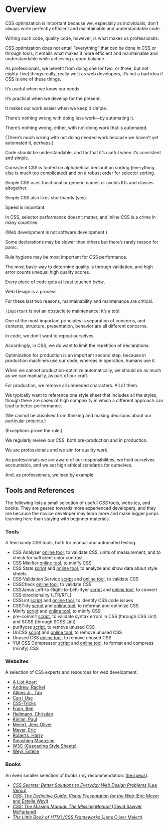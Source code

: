 # Overview

CSS optimization is important because we, especially as individuals, don’t always write perfectly efficient and maintainable and understandable code.

Writing such code, quality code, however, is what makes us professionals.

CSS optimization does not entail “everything” that can be done in CSS or through tools; it entails what makes it more efficient and maintainable and understandable while achieving a good balance.

As professionals, we benefit from doing one (or two, or three, but not eighty-five) things really, really well; as web developers, it’s not a bad idea if CSS is one of these things.

It’s useful when we know our needs.

It’s practical when we develop for the present.

It makes our work easier when we keep it simple.

There’s nothing wrong with doing less work—by automating it.

There’s nothing wrong, either, with not doing work that is automated.

(There’s much wrong with not doing needed work because we haven’t yet automated it, perhaps.)

Code should be understandable, and for that it’s useful when it’s consistent and simple.

Consistent CSS is footed on alphabetical declaration sorting (everything else is much too complicated) and on a robust order for selector sorting.

Simple CSS uses functional or generic names or avoids IDs and classes altogether.

Simple CSS also likes shorthands (yes).

Speed is important.

In CSS, selector performance doesn’t matter, and inline CSS is a crime in many countries.

(Web development is not software development.)

Some declarations may be slower than others but there’s rarely reason for panic.

Rule hygiene may be most important for CSS performance.

The most basic way to determine quality is through validation, and high error counts unequal high quality scores.

Every piece of code gets at least touched _twice_.

Web Design is a process.

For these last two reasons, maintainability and maintenance are critical.

`!important` is not an obstacle to maintenance; it’s a tool.

One of the most important principles is separation of concerns, and contents, structure, presentation, behavior are all different concerns.

In code, we don’t want to repeat ourselves.

Accordingly, in CSS, we do want to limit the repetition of declarations.

Optimization for production is an important second step, because in production machines use our code, whereas in operation, humans use it.

When we cannot production-optimize automatically, we should do as much as we can manually, as part of our craft.

For production, we remove all unneeded characters. All of them.

We typically want to reference one style sheet that includes all the styles, though there are cases of high complexity in which a different approach can lead to better performance.

(We cannot be absolved from thinking and making decisions about our particular projects.)

(Exceptions prove the rule.)

We regularly review our CSS, both pre-production and in production.

We are professionals and we aim for quality work.

As professionals we are aware of our responsibilities, we hold ourselves accountable, and we set high ethical standards for ourselves.

And, as professionals, we lead by example.

## Tools and References

The following lists a small selection of useful _CSS_ tools, websites, and books. They are geared towards more experienced developers, and they are because the novice developer may learn more and make bigger jumps learning here than staying with beginner materials.

### Tools

A few handy CSS tools, both for manual and automated testing.

* CSS Analyser [online tool](http://juicystudio.com/services/csstest.php), to validate CSS, units of measurement, and to check for sufficient color contrast
* CSS Minifier [online tool](https://cssminifier.com/), to minify CSS
* CSS Stats [script](https://github.com/cssstats/cssstats) and [online tool](http://cssstats.com/), to analyze and show data about style sheets
* CSS Validation Service [script](https://github.com/w3c/css-validator) and [online tool](https://jigsaw.w3.org/css-validator/), to validate CSS
* CSSCheck [online tool](http://www.htmlhelp.com/tools/csscheck/), to validate CSS
* CSSJanus Left-to-Right-to-Left-ifyer [script](https://code.google.com/archive/p/cssjanus/) and [online tool](https://cssjanus.appspot.com/), to convert CSS directionality (LTR/RTL)
* CSSLint [script](https://github.com/CSSLint/csslint) and [online tool](http://csslint.net/), to identify CSS code issues
* CSSTidy [script](http://csstidy.sourceforge.net/) and [online tool](https://hell.meiert.org/aux/optimize/css/), to reformat and optimize CSS
* Minify [script](https://github.com/matthiasmullie/minify) and [online tool](http://www.minifier.org/), to minify CSS
* pre-commit [script](https://github.com/WouterSioen/pre-commit), to validate syntax errors in CSS (through CSS Lint) and SCSS (through SCSS Lint)
* purifycss [script](https://github.com/purifycss/purifycss), to remove unused CSS
* UnCSS [script](https://github.com/giakki/uncss) and [online tool](https://uncss-online.com/), to remove unused CSS
* Unused CSS [online tool](https://unused-css.com/), to remove unused CSS
* YUI CSS Compressor [script](https://github.com/tubalmartin/YUI-CSS-compressor-PHP-port) and [online tool](https://hell.meiert.org/aux/compress/css/gui/), to format and compress (minify) CSS

### Websites

A selection of CSS experts and resources for web development.

* [A List Apart](https://alistapart.com/)
* [Andrew, Rachel](https://rachelandrew.co.uk/)
* [Atkins Jr., Tab](http://www.xanthir.com/blog/)
* [Can I Use](https://caniuse.com/)
* [CSS-Tricks](https://css-tricks.com/)
* [Frain, Ben](https://benfrain.com/)
* [Heilmann, Christian](https://christianheilmann.com/)
* [Kinlan, Paul](https://paul.kinlan.me/)
* [Meiert, Jens Oliver](https://meiert.com/en/blog/categories/development/)
* [Meyer, Eric](https://meyerweb.com/)
* [Roberts, Harry](https://csswizardry.com/)
* [Smashing Magazine](https://www.smashingmagazine.com/)
* [W3C (Cascading Style Sheets)](https://www.w3.org/Style/CSS/)
* [Weyl, Estelle](http://www.standardista.com/)

### Books

An even smaller selection of books (my recommendation: [the specs](https://www.w3.org/TR/)).

* [_CSS Secrets: Better Solutions to Everyday Web Design Problems_ (Lea Verou)](https://www.amazon.com/dp/B0131MQ1NS/?tag=j9t-21-20)
* [_CSS: The Definitive Guide: Visual Presentation for the Web_ (Eric Meyer and Estelle Weyl)](https://www.amazon.com/dp/1449393195/?tag=j9t-21-20)
* [_CSS: The Missing Manual: The Missing Manual_ (David Sawyer McFarland)](https://www.amazon.com/dp/B0026OR2QI/?tag=j9t-21-20)
* [_The Little Book of HTML/CSS Frameworks_ (Jens Oliver Meiert)](https://www.oreilly.com/library/view/the-little-book/9781492048121/)